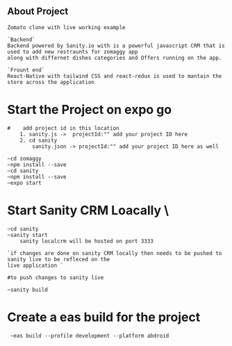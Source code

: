 ## About Project 
    Zomato clone with live working example 
    
    `Backend`
    Backend powered by Sanity.io with is a powerful javascript CRM that is used to add new restraunts for zomaggy app 
    along with differnet dishes categories and Offers running on the app.

    `Frount end`
    React-Native with tailwind CSS and react-redux is used to mantain the store across the application 
    

# Start the Project on expo go  

    #    add project id in this location
        1. sanity.js ->  projectId:"" add your project ID here 
        2. cd sanity 
            sanity.json -> projectId:"" add your project ID here as well 

    ~cd zomaggy
    ~npm install --save
    ~cd sanity
    ~npm install --save
    ~expo start 

# Start Sanity CRM Loacally \
    
    ~cd sanity
    ~sanity start
        sanity localcrm will be hosted on port 3333
    
    `if changes are done on sanity CRM locally then needs to be pushed to sanity live to be refleced on the
    live application `

    #to push changes to sanity live 

    ~sanity build


# Create a eas build for the project

     ~eas build --profile development --platform abdroid